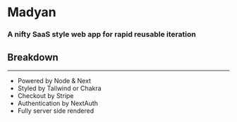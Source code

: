 # Madyan

### A nifty SaaS style web app for rapid reusable iteration

## Breakdown

---

- Powered by Node & Next
- Styled by Tailwind or Chakra
- Checkout by Stripe
- Authentication by NextAuth
- Fully server side rendered
